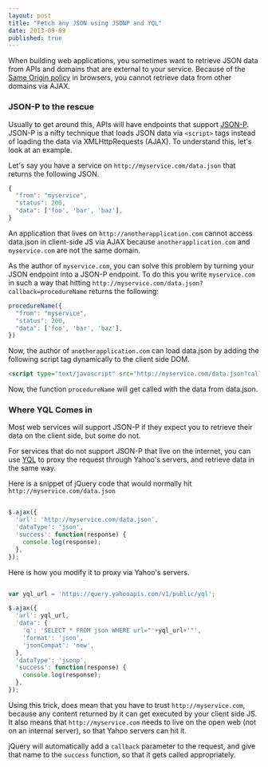 ```yaml
---
layout: post
title: "Fetch any JSON using JSONP and YQL"
date: 2013-09-09
published: true
---
```


When building web applications, you sometimes want to retrieve JSON data from APIs and domains that are external to your service. Because of the [Same Origin policy](http://en.wikipedia.org/wiki/Same-origin_policy) in browsers, you cannot retrieve data from other domains via AJAX.

### JSON-P to the rescue

Usually to get around this, APIs will have endpoints that support [JSON-P](http://en.wikipedia.org/wiki/JSONP). JSON-P is a nifty technique that loads JSON data via `<script>` tags instead of loading the data via XMLHttpRequests (AJAX). To understand this, let's look at an example.

Let's say you have a service on `http://myservice.com/data.json` that returns the following JSON.

```js
{
  "from": "myservice",
  "status": 200,
  "data": ['foo', 'bar', 'baz'],
}
```

An application that lives on `http://anotherapplication.com` cannot access data.json in client-side JS via AJAX because `anotherapplication.com` and `myservice.com` are not the same domain. 

As the author of `myservice.com`, you can solve this problem by turning your JSON endpoint into a JSON-P endpoint. To do this you write `myservice.com` in such a way that hitting `http://myservice.com/data.json?callback=procedureName` returns the following:

```js
procedureName({
  "from": "myservice",
  "status": 200,
  "data": ['foo', 'bar', 'baz'],
})
```

Now, the author of `anotherapplication.com` can load data.json by adding the following script tag dynamically to the client side DOM.

```html
<script type="text/javascript" src="http://myservice.com/data.json?callback=procedureName">
```

Now, the function `procedureName` will get called with the data from data.json.

### Where YQL Comes in

Most web services will support JSON-P if they expect you to retrieve their data on the client side, but some do not.

For services that do not support JSON-P that live on the internet, you can use [YQL](http://developer.yahoo.com/yql/) to proxy the request through Yahoo's servers, and retrieve data in the same way.

Here is a snippet of jQuery code that would normally hit `http://myservice.com/data.json`

```js

$.ajax({
  'url': 'http://myservice.com/data.json',
  'dataType': 'json',
  'success': function(response) {
    console.log(response);
  },
});
```

Here is how you modify it to proxy via Yahoo's servers.

```js

var yql_url = 'https://query.yahooapis.com/v1/public/yql';

$.ajax({
  'url': yql_url,
  'data': {
    'q': 'SELECT * FROM json WHERE url="'+yql_url+'"',
    'format': 'json',
    'jsonCompat': 'new',
  },
  'dataType': 'jsonp',
  'success': function(response) {
    console.log(response);
  },
});
```

Using this trick, does mean that you have to trust `http://myservice.com`, because any content returned by it can get executed by your client side JS. It also means that `http://myservice.com` needs to live on the open web (not on an internal server), so that Yahoo servers can hit it.

jQuery will automatically add a `callback` parameter to the request, and give that name to the `success` function, so that it gets called appropriately.
